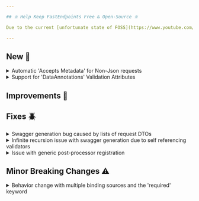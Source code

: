```yaml
---

## ❇️ Help Keep FastEndpoints Free & Open-Source ❇️

Due to the current [unfortunate state of FOSS](https://www.youtube.com/watch?v=H96Va36xbvo), please consider [becoming a sponsor](https://opencollective.com/fast-endpoints) and help us beat the odds to keep the project alive and free for everyone.

---
```


<!-- <details><summary>title text</summary></details> -->

## New 🎉

<details><summary>Automatic 'Accepts Metadata' for Non-Json requests</summary>

In the past, if an endpoint defines a request DTO type, an accepts-metadata of `application/json` would be automatically added to the endpoint, which would require the user to [clear that default metadata](https://fast-endpoints.com/docs/swagger-support#clearing-only-accepts-metadata) if all of the properties of the DTO is bound from non-json binding sources such as route/query/header etc.

Now, if the user annotates all the properties of a DTO with the respective non-json binding sources such as the following:

```cs
sealed class GetAccountStatementRequest
{
    [RouteParam]
    public int UserId { get; set; }
    
    [QueryParam]
    public DateTime DateFrom { get; set; }

    [QueryParam]
    public DateTime DateTo { get; set; }
}
```

It is no longer necessary for the user to manually clear the default accepts-metadata as the presence of non-json binding source attributes on each of the DTO properties allows us to correctly detect that there's not going to be any JSON body present in the incoming request.

</details>

<details><summary>Support for 'DataAnnotations' Validation Attributes</summary>

You can now annotate request DTO properties with `DataAnnotations` attributes such as `[Required], [StringLength(...)]` etc., instead of writing a `FluentValidations` validator for quick-n-dirty input validation. Do note however, only one of the strategies can be used for a single endpoint. I.e. if a request DTO has annotations as well as a fluent validator, only the fluent validator will be run and the annotations will be ignored. Mixing strategies is not allowed in order to prevent confusion for the reader. To enable `DataAnnotations` support, please enable the setting like so:

```cs
app.UseFastEndpoints(c => c.Validation.EnableDataAnnotationsSupport = true)
```

</details>

## Improvements 🚀

## Fixes 🪲

<details><summary>Swagger generation bug caused by lists of request DTOs</summary>

A new feature introduced in `v6.1` caused swagger generation to fail if the request DTO type of the endpoint is a `List<T>`, which has been corrected.

</details>

<details><summary>Infinite recursion issue with swagger generation due to self referencing validators</summary>

If a request uses a self referencing validator for nested properties, a stack overflow was happening due to infinite recursion.

</details>

<details><summary>Issue with generic post-processor registration</summary>

Generic post-processors were not being correctly registered due to an oversight, which has been corrected with this release.

</details>

## Minor Breaking Changes ⚠️

<details><summary>Behavior change with multiple binding sources and the 'required' keyword</summary>

If a request DTO has required properties like so:

```cs
{
    public required string UserId { get; set; } //to be bound from route param
    public required string Name { get; set; } //to be bound from json body
}
```

The previous advice was to simply decorate the `UserId` property with a `[JsonIgnore]` attribute so that the serializer will ignore the `required` keyword and won't complain due to missing data for that property in the incoming JSON body.

Even though the `[JsonIgnore]` attribute seemed logical for this purpose at the time, we've come to realize it has the potential to cause problems elsewhere.

So, if you are using the `required` keyword on DTO properties that are to be bound from a non-json binding source such as route/query params, form fields, headers, claims, etc. and would like to keep on using the `required` keyword (even though it doesn't really make much sense in the context of request DTOs in most cases), you should remove the `[JsonIgnore]` property and annotate the binding related attribute that actually specifies what binding source should be used for that property, such as `[RouteParam]`, `[QueryParam]`, `[FormField]`, `[FromClaim]`, `[FromHeader]`, etc.

The request DTO now needs to look like the following:

```cs
sealed class MyRequest
{
    [RouteParam]
    public required string UserId { get; set; }

    public required string Name { get; set; }
}
```

</details>